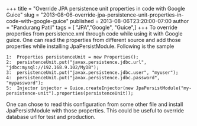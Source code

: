 +++
title = "Override JPA persistence unit properties in code with Google Guice"
slug = "2013-08-06-override-jpa-persistence-unit-properties-in-code-with-google-guice"
published = 2013-08-06T23:20:00-07:00
author = "Pandurang Patil"
tags = [ "JPA","Google", "Guice",]
+++
To override properties from persistence.xml through code while using it
with Google guice. One can read the properties from different source and
add those properties while installing JpaPersistModule. Following is the
sample  
  
  

    1:  Properties persistenceUnit = new Properties();  
    2:  persistenceUnit.put("javax.persistence.jdbc.url", "jdbc:mysql://192.168.9.102/MyDB");  
    3:  persistenceUnit.put("javax.persistence.jdbc.user", "myuser");  
    4:  persistenceUnit.put("javax.persistence.jdbc.password", "mypassword");  
    5:  Injector injector = Guice.createInjector(new JpaPersistModule("my-persistence-unit").properties(persistenceUnit));  

  
  
One can chose to read this configuration from some other file and
install JpaPersistModule with those properties. This could be useful to
override database url for test and production.
